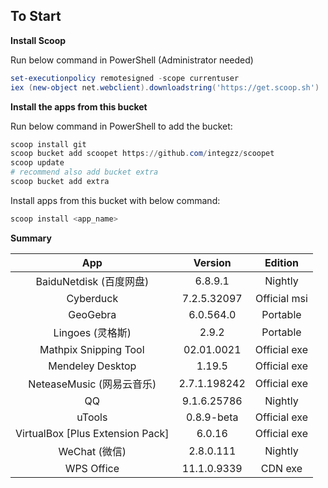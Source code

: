 To Start
--------

**Install Scoop**

Run below command in PowerShell (Administrator needed)

``` powershell
set-executionpolicy remotesigned -scope currentuser
iex (new-object net.webclient).downloadstring('https://get.scoop.sh')
```

**Install the apps from this bucket**

Run below command in PowerShell to add the bucket:

``` powershell
scoop install git
scoop bucket add scoopet https://github.com/integzz/scoopet
scoop update
# recommend also add bucket extra
scoop bucket add extra
```

Install apps from this bucket with below command:

``` powershell
scoop install <app_name>
```


**Summary**


|               App                |   Version    |   Edition    |
| :------------------------------: | :----------: | :----------: |
|     BaiduNetdisk  (百度网盘)     |   6.8.9.1    |   Nightly    |
|            Cyberduck             | 7.2.5.32097  | Official msi |
|             GeoGebra             |  6.0.564.0   |   Portable   |
|         Lingoes (灵格斯)         |    2.9.2     |   Portable   |
|      Mathpix Snipping Tool       |  02.01.0021  | Official exe |
|         Mendeley Desktop         |    1.19.5    | Official exe |
|    NeteaseMusic  (网易云音乐)    | 2.7.1.198242 | Official exe |
|                QQ                | 9.1.6.25786  |   Nightly    |
|              uTools              |  0.8.9-beta  | Official exe |
| VirtualBox [Plus Extension Pack] |    6.0.16    | Official exe |
|          WeChat  (微信)          |  2.8.0.111   |   Nightly    |
|            WPS Office            | 11.1.0.9339  |   CDN exe    |
